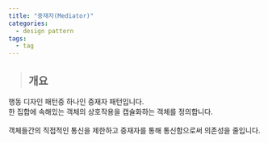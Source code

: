 ```yaml
---
title: "중재자(Mediator)"
categories:
  - design pattern
tags:
  - tag
---
```

> ## 개요

행동 디자인 패턴중 하나인 중재자 패턴입니다.<br>
한 집합에 속해있는 객체의 상호작용을 캡슐화하는 객체를 정의합니다.<br>
<br>
객체들간의 직접적인 통신을 제한하고 중재자를 통해 통신함으로써 의존성을 줄입니다.<br>


